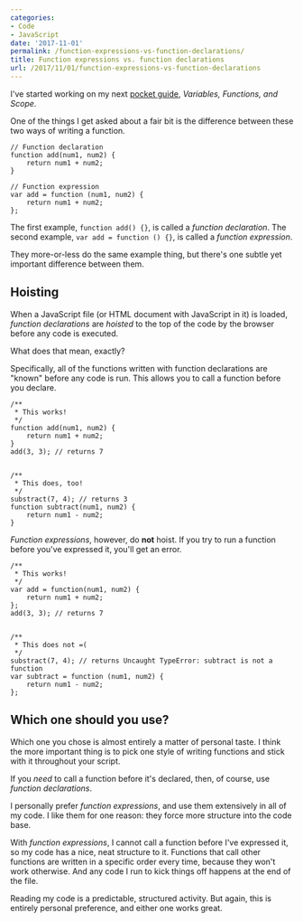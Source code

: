 ```yaml
---
categories:
- Code
- JavaScript
date: '2017-11-01'
permalink: /function-expressions-vs-function-declarations/
title: Function expressions vs. function declarations
url: /2017/11/01/function-expressions-vs-function-declarations
---
```


I've started working on my next [pocket guide](https://gomakethings.com/guides/), *Variables, Functions, and Scope*.

One of the things I get asked about a fair bit is the difference between these two ways of writing a function.

```lang-js
// Function declaration
function add(num1, num2) {
	return num1 + num2;
}

// Function expression
var add = function (num1, num2) {
	return num1 + num2;
};
```

The first example, `function add() {}`, is called a *function declaration*. The second example, `var add = function () {}`, is called a *function expression*.

They more-or-less do the same example thing, but there's one subtle yet important difference between them.

## Hoisting

When a JavaScript file (or HTML document with JavaScript in it) is loaded, *function declarations* are *hoisted* to the top of the code by the browser before any code is executed.

What does that mean, exactly?

Specifically, all of the functions written with function declarations are "known" before any code is run. This allows you to call a function before you declare.

```lang-js
/**
 * This works!
 */
function add(num1, num2) {
	return num1 + num2;
}
add(3, 3); // returns 7


/**
 * This does, too!
 */
substract(7, 4); // returns 3
function subtract(num1, num2) {
	return num1 - num2;
}
```

*Function expressions*, however, do **not** hoist. If you try to run a function before you've expressed it, you'll get an error.

```lang-js
/**
 * This works!
 */
var add = function(num1, num2) {
	return num1 + num2;
};
add(3, 3); // returns 7


/**
 * This does not =(
 */
substract(7, 4); // returns Uncaught TypeError: subtract is not a function
var subtract = function (num1, num2) {
	return num1 - num2;
};
```

## Which one should you use?

Which one you chose is almost entirely a matter of personal taste. I think the more important thing is to pick one style of writing functions and stick with it throughout your script.

If you *need* to call a function before it's declared, then, of course, use *function declarations*.

I personally prefer *function expressions*, and use them extensively in all of my code. I like them for one reason: they force more structure into the code base.

With *function expressions*, I cannot call a function before I've expressed it, so my code has a nice, neat structure to it. Functions that call other functions are written in a specific order every time, because they won't work otherwise. And any code I run to kick things off happens at the end of the file.

Reading my code is a predictable, structured activity. But again, this is entirely personal preference, and either one works great.